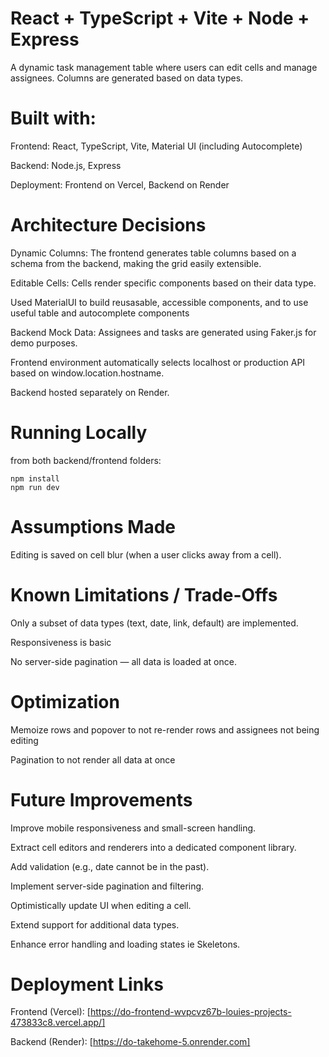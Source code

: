 # React + TypeScript + Vite + Node + Express
  A dynamic task management table where users can edit cells and manage assignees.
  Columns are generated based on data types.
  
# Built with:

  Frontend: React, TypeScript, Vite, Material UI (including Autocomplete)

  Backend: Node.js, Express

  Deployment: Frontend on Vercel, Backend on Render

# Architecture Decisions
  Dynamic Columns: The frontend generates table columns based on a schema from the backend, making the grid easily extensible.

  Editable Cells: Cells render specific components based on their data type.

  Used MaterialUI to build reusasable, accessible components, and to use useful table and autocomplete components

  Backend Mock Data: Assignees and tasks are generated using Faker.js for demo purposes.

  Frontend environment automatically selects localhost or production API based on window.location.hostname.

  Backend hosted separately on Render.

# Running Locally
  from both backend/frontend folders:
  
    npm install
    npm run dev

# Assumptions Made
  Editing is saved on cell blur (when a user clicks away from a cell).

# Known Limitations / Trade-Offs
  Only a subset of data types (text, date, link, default) are implemented.

  Responsiveness is basic

  No server-side pagination — all data is loaded at once.
# Optimization
  Memoize rows and popover to not re-render rows and assignees not being editing

  Pagination to not render all data at once

# Future Improvements
  Improve mobile responsiveness and small-screen handling.

  Extract cell editors and renderers into a dedicated component library.

  Add validation (e.g., date cannot be in the past).

  Implement server-side pagination and filtering.

  Optimistically update UI when editing a cell.

  Extend support for additional data types.

  Enhance error handling and loading states ie Skeletons.

# Deployment Links
Frontend (Vercel): [https://do-frontend-wvpcvz67b-louies-projects-473833c8.vercel.app/]

Backend (Render): [https://do-takehome-5.onrender.com]
